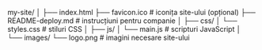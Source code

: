 my-site/
│
├── index.html
├── favicon.ico # iconița site-ului (opțional)
├── README-deploy.md # instrucțiuni pentru companie
│
├── css/
│ └── styles.css # stiluri CSS
│
├── js/
│ └── main.js # scripturi JavaScript
│
└── images/
└── logo.png # imagini necesare site-ului
